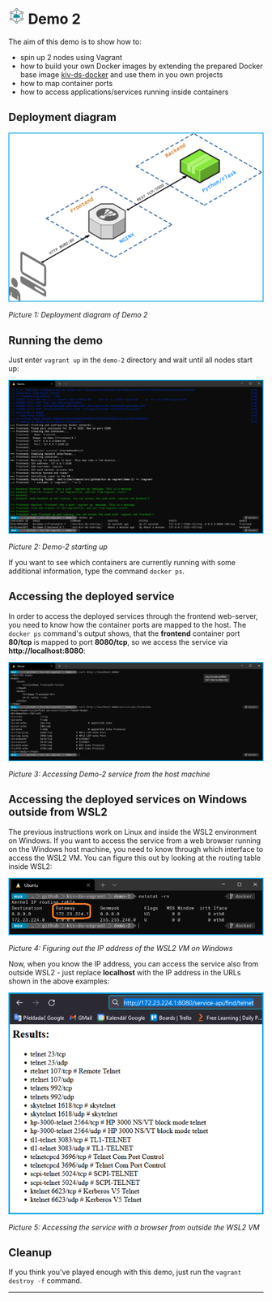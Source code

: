 # ![DS Logo](../images/icon-32-ds.png) Demo 2

The aim of this demo is to show how to:
* spin up 2 nodes using Vagrant
* how to build your own Docker images by extending the prepared Docker base image [kiv-ds-docker](https://github.com/maxotta/kiv-ds-docker/pkgs/container/kiv-ds-docker) and use them in you own projects
* how to map container ports
* how to access applications/services running inside containers

## Deployment diagram

![Demo 2 deployment diagram](images/demo-2-deployment.png)

*Picture 1: Deployment diagram of Demo 2*

## Running the demo

Just enter `vagrant up` in the `demo-2` directory and wait until all nodes start up:

![Demo 2 startup](images/demo-2-startup.png)

*Picture 2: Demo-2 starting up*

If you want to see which containers are currently running with some additional information, type the command `docker ps`.

## Accessing the deployed service

In order to access the deployed services through the frontend web-server, you need to know how the container ports are mapped to the host. The `docker ps` command's output shows, that the **frontend** container port **80/tcp** is mapped to port **8080/tcp**,
so we access the service via **http://localhost:8080**:

![Demo 2 access services](images/demo-2-services.png)

*Picture 3: Accessing Demo-2 service from the host machine*

## Accessing the deployed services on Windows outside from WSL2
<a name="access-wsl2"></a>
The previous instructions work on Linux and inside the WSL2 environment on Windows. If you want to access the service from a web browser running on the Windows host machine, you need to know through which interface to access the WSL2 VM. You can figure this out by looking at the routing table inside WSL2:

![Demo 2 access WSL2 VM from outside](images/demo-2-host-access-ip.png)

*Picture 4: Figuring out the IP address of the WSL2 VM on Windows*

Now, when you know the IP address, you can access the service also from outside WSL2 - just replace **localhost** with the IP address in the URLs shown in the above examples:

![Demo 2 acces WSL2 VM with browser from outside WSL2](images/demo-2-browser.png)

*Picture 5: Accessing the service with a browser from outside the WSL2 VM*
 
 ## Cleanup

 If you think you've played enough with this demo, just run the `vagrant destroy -f` command.

---




